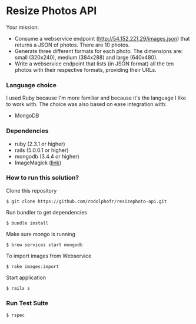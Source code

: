 # Resize Photos API

Your mission:

* Consume a webservice endpoint (http://54.152.221.29/images.json) that returns a JSON of photos. There are 10 photos.
* Generate three different formats for each photo. The dimensions are: small (320x240), medium (384x288) and large (640x480).
* Write a webservice endpoint that lists (in JSON format) all the ten photos with their respective formats, providing their URLs.

### Language choice
I used Ruby because I'm more familiar and because it's the language I like to work with.
The choice was also based on ease integration with:
* MongoDB

### Dependencies
* ruby (2.3.1 or higher)
* rails (5.0.0.1 or higher)
* mongodb (3.4.4 or higher)
* ImageMagick ([link](https://www.imagemagick.org/script/download.php))

### How to run this solution?

Clone this repository
```
$ git clone https://github.com/rodolphofr/resizephoto-api.git
```

Run bundler to get dependencies
```
$ bundle install
```

Make sure mongo is running
```
$ brew services start mongodb
```

To import images from Webservice
```
$ rake images:import
```

Start application
```
$ rails s 
```

### Run Test Suite
```
$ rspec
```

